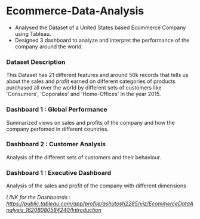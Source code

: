 # Ecommerce-Data-Analysis
* Analysed the Dataset of a United States based Ecommerce Company using Tableau. 
* Designed 3 dashboard to analyze and interpret the performance of the company around the world.

### Dataset Description

This Dataset has 21 different features and around 50k records that tells us about the sales and profit earned on different categories of products purchased all over the world by different sets of customers like 'Consumers', 'Coporates' and 'Home-Offices' in the year 2015.

### Dashboard 1 : Global Performance

Summarized views on sales and profits of the company and how the company perfomed in different countries.


### Dashboard 2 : Customer Analysis

Analysis of the different sets of customers and their behaviour.


### Dashboard 1 : Executive Dashboard

Analysis of the sales and profit of the company with different dimensions

*LINK for the Dashboards : https://public.tableau.com/app/profile/ashutosh2285/viz/EcommerceDataAnalysis_16208080584240/Introduction*



